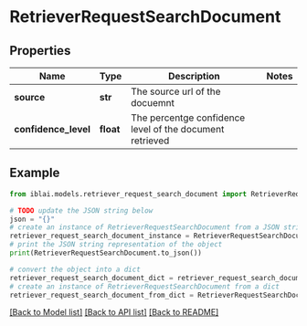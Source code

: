 # RetrieverRequestSearchDocument


## Properties

Name | Type | Description | Notes
------------ | ------------- | ------------- | -------------
**source** | **str** | The source url of the docuemnt | 
**confidence_level** | **float** | The percentge confidence level of the document retrieved | 

## Example

```python
from iblai.models.retriever_request_search_document import RetrieverRequestSearchDocument

# TODO update the JSON string below
json = "{}"
# create an instance of RetrieverRequestSearchDocument from a JSON string
retriever_request_search_document_instance = RetrieverRequestSearchDocument.from_json(json)
# print the JSON string representation of the object
print(RetrieverRequestSearchDocument.to_json())

# convert the object into a dict
retriever_request_search_document_dict = retriever_request_search_document_instance.to_dict()
# create an instance of RetrieverRequestSearchDocument from a dict
retriever_request_search_document_from_dict = RetrieverRequestSearchDocument.from_dict(retriever_request_search_document_dict)
```
[[Back to Model list]](../README.md#documentation-for-models) [[Back to API list]](../README.md#documentation-for-api-endpoints) [[Back to README]](../README.md)


